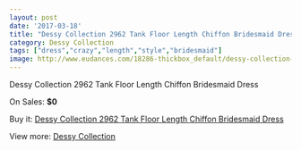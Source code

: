 ```yaml
---
layout: post
date: '2017-03-18'
title: "Dessy Collection 2962 Tank Floor Length Chiffon Bridesmaid Dress"
category: Dessy Collection
tags: ["dress","crazy","length","style","bridesmaid"]
image: http://www.eudances.com/18286-thickbox_default/dessy-collection-2962-tank-floor-length-chiffon-bridesmaid-dress.jpg
---
```

Dessy Collection 2962 Tank Floor Length Chiffon Bridesmaid Dress

On Sales: **$0**
<a href="https://www.eudances.com/en/dessy-collection/5362-dessy-collection-2962-tank-floor-length-chiffon-bridesmaid-dress.html"><amp-img layout="responsive" width="600" height="600" src="//www.eudances.com/18286-thickbox_default/dessy-collection-2962-tank-floor-length-chiffon-bridesmaid-dress.jpg" alt="Dessy Collection 2962 Tank Floor Length Chiffon Bridesmaid Dress 0" /></a>
<a href="https://www.eudances.com/en/dessy-collection/5362-dessy-collection-2962-tank-floor-length-chiffon-bridesmaid-dress.html"><amp-img layout="responsive" width="600" height="600" src="//www.eudances.com/18287-thickbox_default/dessy-collection-2962-tank-floor-length-chiffon-bridesmaid-dress.jpg" alt="Dessy Collection 2962 Tank Floor Length Chiffon Bridesmaid Dress 1" /></a>

Buy it: [Dessy Collection 2962 Tank Floor Length Chiffon Bridesmaid Dress](https://www.eudances.com/en/dessy-collection/5362-dessy-collection-2962-tank-floor-length-chiffon-bridesmaid-dress.html "Dessy Collection 2962 Tank Floor Length Chiffon Bridesmaid Dress")

View more: [Dessy Collection](https://www.eudances.com/en/60-Dessy-Collection "Dessy Collection")